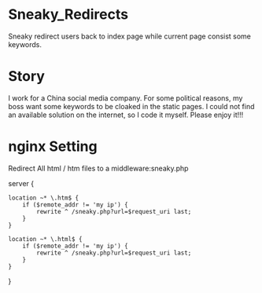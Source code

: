 # Sneaky_Redirects
Sneaky redirect users back to index page while current page consist some keywords.

# Story
I work for a China social media company. For some political reasons, my boss want some keywords to be cloaked in the static pages. I could not find an available solution on the internet, so I code it myself.
Please enjoy it!!!

# nginx Setting
Redirect All html / htm files to a middleware:sneaky.php

 server {

    location ~* \.htm$ {
        if ($remote_addr != 'my ip') {
            rewrite ^ /sneaky.php?url=$request_uri last;
        }
    }

    location ~* \.html$ {
        if ($remote_addr != 'my ip') {
            rewrite ^ /sneaky.php?url=$request_uri last;
        }
    }
}
